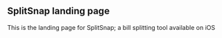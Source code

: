 
## SplitSnap landing page

This is the landing page for SplitSnap; a bill splitting tool available on iOS
